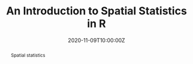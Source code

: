 ---
abstract: Spatial statistics
address:
  city: Richmond
  country: United States
  postcode: "23284"
  region: VA
  street: 1000 West Cary Street
all_day: false
authors: ["Rodney"]
date: "2020-11-09T10:00:00Z"
date_end: "2020-11-09T15:00:00Z"
event: Data Literacy Lecture on Spatial Statistics
event_url: https://us02web.zoom.us/j/86289645889?pwd=YzVBZlhPYUwydE5pNWVhTFExSlA2Zz09
featured: false
location: Center for Environmental Studies
math: false
summary: The distribution of items on the landscape can be quantified using various spatial statistics.  In this lecture, we explore some of the more basic geospatial statistics for raster and vector data.
tags: []
keywords: ["models"]
title: An Introduction to Spatial Statistics in R
url_code: ""
url_pdf: ""
url_slides: ""
url_video: ""
---